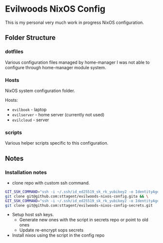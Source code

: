 # Evilwoods NixOS Config

This is my personal very much work in progress NixOS configuration.

## Folder Structure

### dotfiles

Various configuration files managed by home-manager I was not able to configure through home-manager module system.

### Hosts

NixOS system configuration folder.

Hosts:

- `evilbook` - laptop
- `evilserver` - home server (currently not used)
- `evilcloud` - server

### scripts

Various helper scripts specific to this configuration.

## Notes

### Installation notes

- clone repo with custom ssh command.

```bash
GIT_SSH_COMMAND="ssh -i ~/.ssh/id_ed25519_sk_rk_yubikey2 -o IdentityAgent=none" \
git clone git@github.com:sttagent/evilwoods-nixos-config.gita && \
GIT_SSH_COMMAND="ssh -i ~/.ssh/id_ed25519_sk_rk_yubikey2 -o IdentityAgent=none" \
git clone git@github.com:sttagent/evilwoods-nixos-config-secrets.git
```

- Setup host ssh keys.
  - Generate new ones with the script in secrets repo or point to old ones
  - Update re-encrypt sops secrets
- Install nixos using the script in the config repo

